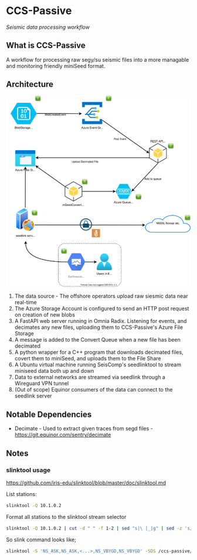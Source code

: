 # CCS-Passive

_Seismic data processing workflow_

## What is CCS-Passive

A workflow for processing raw segy/su seismic files into a more managable and monitoring friendly miniSeed format.

## Architecture

![arc](./architecture.drawio.svg)

1. The data source - The offshore operators upload raw siesmic data near real-time
2. The Azure Storage Account is configured to send an HTTP post request on creation of new blobs
3. A FastAPI web server running in Omnia Radix. Listening for events, and decimates any new files, uploading them to CCS-Passive's Azure File Storage
4. A message is added to the Convert Queue when a new file has been decimated
5. A python wrapper for a C++ program that downloads decimated files, covert them to miniSeed, and uploads them to the File Share
6. A Ubuntu virtual machine running SeisComp's seedlinktool to stream miniseed data both up and down
7. Data to external networks are streamed via seedlink through a Wireguard VPN tunnel
8. (Out of scope) Equinor consumers of the data can connect to the seedlink server

## Notable Dependencies

- Decimate - Used to extract given traces from segd files - <https://git.equinor.com/sentry/decimate>

## Notes

### slinktool usage

<https://github.com/iris-edu/slinktool/blob/master/doc/slinktool.md>

List stations:

``` bash
slinktool -Q 10.1.0.2
```

Format all stations to the slinktool stream selector

```bash
slinktool -Q 10.1.0.2 | cut -d " " -f 1-2 | sed "s|\ |_|g" | sed -z 's/\n/,/g'
```

So slink command looks like;

```bash
slinktool -S 'NS_ASK,NS_ASK,<...>,NS_VBYGD,NS_VBYGD' -SDS /ccs-passive/mseed/nnsn 10.1.0.2
```

